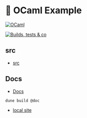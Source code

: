 # 🐪 OCaml Example

[![OCaml](https://img.shields.io/badge/OCaml-%23E98407.svg?style=for-the-badge&logo=ocaml&logoColor=white)](https://ocaml.org)

[![Builds, tests & co](https://github.com/alex-hedley/ocaml-example/actions/workflows/main.yml/badge.svg)](https://github.com/alex-hedley/ocaml-example/actions/workflows/main.yml)

## src

- [src](src/)

## Docs

- [Docs](docs/README.md)

`dune build @doc`

- [local site](src/helloworld/_build/default/_doc/_html/index.html)
